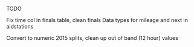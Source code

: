 
TODO

Fix time col in finals table, clean finals
Data types for mileage and next in aidstations

Convert to numeric 2015 splits, clean up out of band (12 hour) values
